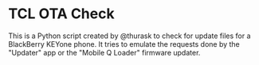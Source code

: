 TCL OTA Check
=============

This is a Python script created by @thurask to check for update files for a BlackBerry KEYone
phone. It tries to emulate the requests done by the "Updater" app or the "Mobile Q Loader"
firmware updater.
